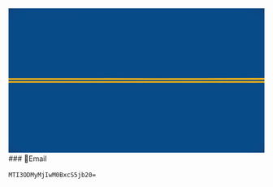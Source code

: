 <div align="center">
	<img src="https://raw.githubusercontent.com/rmrf2020/rmrf2020/main/resource/logo.gif" />
</div>
### 📧Email

`MTI3ODMyMjIwM0BxcS5jb20=`
